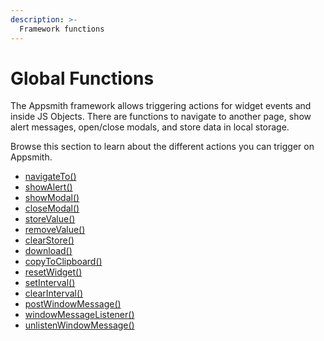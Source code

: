```yaml
---
description: >-
  Framework functions
---
```


# Global Functions

The Appsmith framework allows triggering actions for widget events and inside JS Objects. There are functions to navigate to another page, show alert messages, open/close modals, and store data in local storage.

Browse this section to learn about the different actions you can trigger on Appsmith.

* [navigateTo()](/reference/appsmith-framework/widget-actions/navigate-to)
* [showAlert()](/reference/appsmith-framework/widget-actions/show-alert)
* [showModal()](/reference/appsmith-framework/widget-actions/show-modal)
* [closeModal()](/reference/appsmith-framework/widget-actions/close-modal)
* [storeValue()](/reference/appsmith-framework/widget-actions/store-value)
* [removeValue()](/reference/appsmith-framework/widget-actions/remove-value)
* [clearStore()](/reference/appsmith-framework/widget-actions/clear-store)
* [download()](/reference/appsmith-framework/widget-actions/download)
* [copyToClipboard()](/reference/appsmith-framework/widget-actions/copy-to-clipboard)
* [resetWidget()](/reference/appsmith-framework/widget-actions/reset-widget)
* [setInterval()](/reference/appsmith-framework/widget-actions/intervals-time-events)
* [clearInterval()](/reference/appsmith-framework/widget-actions/clear-interval)
* [postWindowMessage()](reference/appsmith-framework/widget-actions/post-message)
* [windowMessageListener()](/reference/appsmith-framework/widget-actions/window-message-listener)
* [unlistenWindowMessage()](/reference/appsmith-framework/widget-actions/unlisten-window-message)
            
